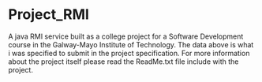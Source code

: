 # Project_RMI

A java RMI service built as a college project for a Software Development course in the Galway-Mayo Institute of Technology.
The data above is what i was specified to submit in the project specification. For more information about the project itself please read the ReadMe.txt file include with the project.
